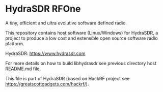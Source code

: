 HydraSDR RFOne
==============

A tiny, efficient and ultra evolutive software defined radio.

This repository contains host software (Linux/Windows) for HydraSDR, a project to
produce a low cost and extensible open source software radio platform.

HydraSDR: https://www.hydrasdr.com

For more details on how to build libhydrasdr see previous directory host README.md file.

This file is part of HydraSDR (based on HackRF project see https://greatscottgadgets.com/hackrf/).
